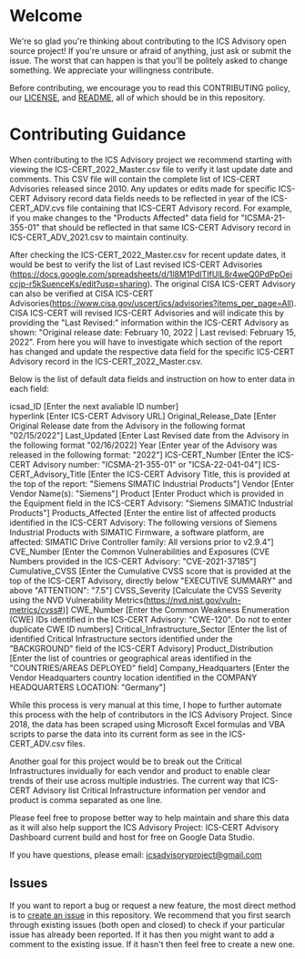 # Welcome #

We're so glad you're thinking about contributing to the ICS Advisory open source project!  If you're unsure or afraid of anything, just ask or submit the issue.  The worst that can happen is that you'll be politely asked to change something.  We appreciate your willingness contribute.

Before contributing, we encourage you to read this CONTRIBUTING policy, our [LICENSE](LICENSE), and [README](README.md), all of which should be in this repository.

# Contributing Guidance #
When contributing to the ICS Advisory project we recommend starting with viewing the ICS-CERT_2022_Master.csv file to verify it last update date and comments. This CSV file will contain the complete list of ICS-CERT Advisories released since 2010. Any updates or edits made for specific ICS-CERT Advisory record data fields needs to be reflected in year of the ICS-CERT_ADV.cvs file containing that ICS-CERT Advisory record. For example, if you make changes to the "Products Affected" data field for "ICSMA-21-355-01" that should be reflected in that same ICS-CERT Advisory record in ICS-CERT_ADV_2021.csv to maintain continuity.

After checking the ICS-CERT_2022_Master.csv for recent update dates, it would be best to verify the list of Last revised ICS-CERT Advisories (https://docs.google.com/spreadsheets/d/1l8M1PdITIfUlL8r4weQ0PdPpOejccjp-r5kSuenceKs/edit?usp=sharing). The original CISA ICS-CERT Advisory can also be verified at CISA ICS-CERT Advisories(https://www.cisa.gov/uscert/ics/advisories?items_per_page=All). CISA ICS-CERT will revised ICS-CERT Advisories and will indicate this by providing the "Last Revised:" information within the ICS-CERT Advisory as shown: "Original release date: February 10, 2022 | Last revised: February 15, 2022". From here you will have to investigate which section of the report has changed and update the respective data field for the specific ICS-CERT Advisory record in the ICS-CERT_2022_Master.csv.

Below is the list of default data fields and instruction on how to enter data in each field:

icsad_ID [Enter the next avaliable ID number]	
hyperlink [Enter ICS-CERT Advisory URL]
Original_Release_Date [Enter Original Release date from the Advisory in the following format "02/15/2022"]
Last_Updated [Enter Last Revised date from the Advisory in the following format "02/16/2022]
Year	[Enter year of the Advisory was released in the following format: "2022"]
ICS-CERT_Number [Enter the ICS-CERT Advisory number: "ICSMA-21-355-01" or "ICSA-22-041-04"]
ICS-CERT_Advisory_Title	[Enter the ICS-CERT Advisory Title, this is provided at the top of the report: "Siemens SIMATIC Industrial Products"]
Vendor [Enter Vendor Name(s): "Siemens"]
Product [Enter Product which is provided in the Equipment field in the ICS-CERT Advisory: "Siemens SIMATIC Industrial Products"]
Products_Affected [Enter the entire list of affected products identified in the ICS-CERT Advisory: The following versions of Siemens Industrial Products with SIMATIC Firmware, a software platform, are affected: SIMATIC Drive Controller family: All versions prior to v2.9.4"]
CVE_Number [Enter the Common Vulnerabilities and Exposures (CVE Numbers provided in the ICS-CERT Advisory: "CVE-2021-37185"]
Cumulative_CVSS [Enter the Cumulative CVSS score that is provided at the top of the ICS-CERT Advisory, directly below "EXECUTIVE SUMMARY" and above "ATTENTION": "7.5"]
CVSS_Severity [Calculate the CVSS Severity using the NVD Vulnerability Metrics(https://nvd.nist.gov/vuln-metrics/cvss#)]
CWE_Number [Enter the Common Weakness Enumeration (CWE) IDs identified in the ICS-CERT Advisory: "CWE-120". Do not to enter duplicate CWE ID numbers]
Critical_Infrastructure_Sector [Enter the list of identified Critical Infrastructure sectors identified under the "BACKGROUND" field of the ICS-CERT Advisory]
Product_Distribution [Enter the list of countries or geographical areas identified in the "COUNTRIES/AREAS DEPLOYED" field]
Company_Headquarters [Enter the Vendor Headquarters country location identified in the COMPANY HEADQUARTERS LOCATION: "Germany"]

While this process is very manual at this time, I hope to further automate this process with the help of contributors in the ICS Advisory Project. Since 2018, the data has been scraped using Microsoft Excel formulas and VBA scripts to parse the data into its current form as see in the ICS-CERT_ADV.csv files.

Another goal for this project would be to break out the Critical Infrastructures invidually for each vendor and product to enable clear trends of their use across multiple industries. The current way that ICS-CERT Advisory list Critical Infrastructure information per vendor and product is comma separated as one line.

Please feel free to propose better way to help maintain and share this data as it will also help support the ICS Advisory Project: ICS-CERT Advisory Dashboard current build and host for free on Google Data Studio.

If you have questions, please email: icsadvisoryproject@gmail.com

## Issues ##

If you want to report a bug or request a new feature, the most direct method is to [create an issue](https://github.com/icsadvprj/ICS-Advisory-Project/issues) in this
repository.  We recommend that you first search through existing issues (both open and closed) to check if your particular issue has already been reported.  If it has then you might want to add a comment to the existing issue.  If it hasn't then feel free to create a new one.
